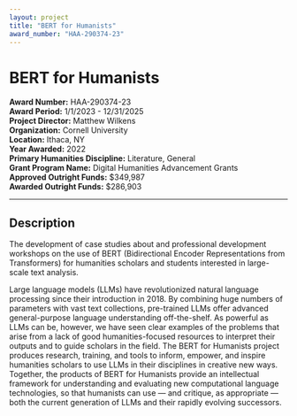 ```yaml
---
layout: project
title: "BERT for Humanists"
award_number: "HAA-290374-23"
---
```



# BERT for Humanists

**Award Number:** HAA-290374-23  
**Award Period:** 1/1/2023 - 12/31/2025  
**Project Director:** Matthew  Wilkens  
**Organization:** Cornell University  
**Location:** Ithaca, NY  
**Year Awarded:** 2022  
**Primary Humanities Discipline:** Literature, General  
**Grant Program Name:** Digital Humanities Advancement Grants  
**Approved Outright Funds:** $349,987  
**Awarded Outright Funds:** $286,903  

---

## Description

<p>The
development of case studies about and professional development workshops on the
use of BERT (Bidirectional Encoder Representations from Transformers) for
humanities scholars and students interested in large-scale text analysis.</p>
<p>Large language models (LLMs) have revolutionized natural language processing since their introduction in 2018. By combining huge numbers of parameters with vast text collections, pre-trained LLMs offer advanced general-purpose language understanding off-the-shelf. As powerful as LLMs can be, however, we have seen clear examples of the problems that arise from a lack of good humanities-focused resources to interpret their outputs and to guide scholars in the field. The BERT for Humanists project produces research, training, and tools to inform, empower, and inspire humanities scholars to use LLMs in their disciplines in creative new ways. Together, the products of BERT for Humanists provide an intellectual framework for understanding and evaluating new computational language technologies, so that humanists can use — and critique, as appropriate — both the current generation of LLMs and their rapidly evolving successors.</p>
